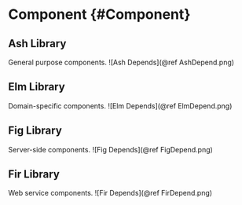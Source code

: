 Component {#Component}
=========

Ash Library
-----------
General purpose components.
![Ash Depends](@ref AshDepend.png)

Elm Library
-----------
Domain-specific components.
![Elm Depends](@ref ElmDepend.png)

Fig Library
-----------
Server-side components.
![Fig Depends](@ref FigDepend.png)

Fir Library
-----------
Web service components.
![Fir Depends](@ref FirDepend.png)
